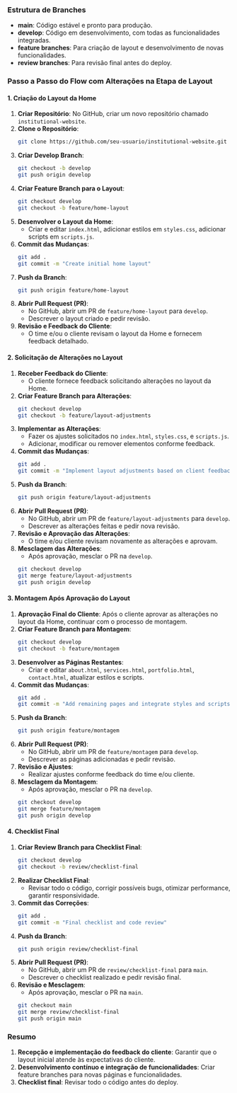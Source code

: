 ### Estrutura de Branches

- **main**: Código estável e pronto para produção.
- **develop**: Código em desenvolvimento, com todas as funcionalidades integradas.
- **feature branches**: Para criação de layout e desenvolvimento de novas funcionalidades.
- **review branches**: Para revisão final antes do deploy.

### Passo a Passo do Flow com Alterações na Etapa de Layout

#### 1. Criação do Layout da Home

1. **Criar Repositório**: No GitHub, criar um novo repositório chamado `institutional-website`.
2. **Clone o Repositório**:
   ```bash
   git clone https://github.com/seu-usuario/institutional-website.git
   ```
3. **Criar Develop Branch**:
   ```bash
   git checkout -b develop
   git push origin develop
   ```
4. **Criar Feature Branch para o Layout**:
   ```bash
   git checkout develop
   git checkout -b feature/home-layout
   ```
5. **Desenvolver o Layout da Home**:
   - Criar e editar `index.html`, adicionar estilos em `styles.css`, adicionar scripts em `scripts.js`.
6. **Commit das Mudanças**:
   ```bash
   git add .
   git commit -m "Create initial home layout"
   ```
7. **Push da Branch**:
   ```bash
   git push origin feature/home-layout
   ```
8. **Abrir Pull Request (PR)**:
   - No GitHub, abrir um PR de `feature/home-layout` para `develop`.
   - Descrever o layout criado e pedir revisão.
9. **Revisão e Feedback do Cliente**:
   - O time e/ou o cliente revisam o layout da Home e fornecem feedback detalhado.

#### 2. Solicitação de Alterações no Layout

1. **Receber Feedback do Cliente**:
   - O cliente fornece feedback solicitando alterações no layout da Home.
2. **Criar Feature Branch para Alterações**:
   ```bash
   git checkout develop
   git checkout -b feature/layout-adjustments
   ```
3. **Implementar as Alterações**:
   - Fazer os ajustes solicitados no `index.html`, `styles.css`, e `scripts.js`.
   - Adicionar, modificar ou remover elementos conforme feedback.
4. **Commit das Mudanças**:
   ```bash
   git add .
   git commit -m "Implement layout adjustments based on client feedback"
   ```
5. **Push da Branch**:
   ```bash
   git push origin feature/layout-adjustments
   ```
6. **Abrir Pull Request (PR)**:
   - No GitHub, abrir um PR de `feature/layout-adjustments` para `develop`.
   - Descrever as alterações feitas e pedir nova revisão.
7. **Revisão e Aprovação das Alterações**:
   - O time e/ou cliente revisam novamente as alterações e aprovam.
8. **Mesclagem das Alterações**:
   - Após aprovação, mesclar o PR na `develop`.
   ```bash
   git checkout develop
   git merge feature/layout-adjustments
   git push origin develop
   ```

#### 3. Montagem Após Aprovação do Layout

1. **Aprovação Final do Cliente**: Após o cliente aprovar as alterações no layout da Home, continuar com o processo de montagem.
2. **Criar Feature Branch para Montagem**:
   ```bash
   git checkout develop
   git checkout -b feature/montagem
   ```
3. **Desenvolver as Páginas Restantes**:
   - Criar e editar `about.html`, `services.html`, `portfolio.html`, `contact.html`, atualizar estilos e scripts.
4. **Commit das Mudanças**:
   ```bash
   git add .
   git commit -m "Add remaining pages and integrate styles and scripts"
   ```
5. **Push da Branch**:
   ```bash
   git push origin feature/montagem
   ```
6. **Abrir Pull Request (PR)**:
   - No GitHub, abrir um PR de `feature/montagem` para `develop`.
   - Descrever as páginas adicionadas e pedir revisão.
7. **Revisão e Ajustes**:
   - Realizar ajustes conforme feedback do time e/ou cliente.
8. **Mesclagem da Montagem**:
   - Após aprovação, mesclar o PR na `develop`.
   ```bash
   git checkout develop
   git merge feature/montagem
   git push origin develop
   ```

#### 4. Checklist Final

1. **Criar Review Branch para Checklist Final**:
   ```bash
   git checkout develop
   git checkout -b review/checklist-final
   ```
2. **Realizar Checklist Final**:
   - Revisar todo o código, corrigir possíveis bugs, otimizar performance, garantir responsividade.
3. **Commit das Correções**:
   ```bash
   git add .
   git commit -m "Final checklist and code review"
   ```
4. **Push da Branch**:
   ```bash
   git push origin review/checklist-final
   ```
5. **Abrir Pull Request (PR)**:
   - No GitHub, abrir um PR de `review/checklist-final` para `main`.
   - Descrever o checklist realizado e pedir revisão final.
6. **Revisão e Mesclagem**:
   - Após aprovação, mesclar o PR na `main`.
   ```bash
   git checkout main
   git merge review/checklist-final
   git push origin main
   ```

### Resumo

1. **Recepção e implementação do feedback do cliente**: Garantir que o layout inicial atende às expectativas do cliente.
2. **Desenvolvimento contínuo e integração de funcionalidades**: Criar feature branches para novas páginas e funcionalidades.
3. **Checklist final**: Revisar todo o código antes do deploy.
